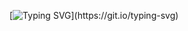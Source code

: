 [![Typing SVG](https://readme-typing-svg.demolab.com/?lines=Bem+Vindo+(a)+!)](https://git.io/typing-svg)
